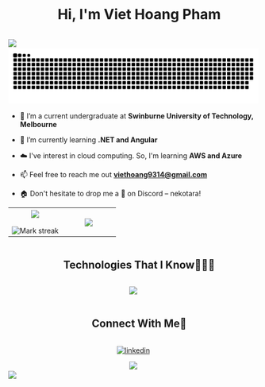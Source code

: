 
<!--h1 without bottom border-->
<div id="user-content-toc">
  <ul align="center">
    <summary><h1 style="display: inline-block">Hi, I'm Viet Hoang Pham</h1></summary>
  </ul>
</div>

<!--horizontal divider(gradiant)-->
<img src="https://user-images.githubusercontent.com/73097560/115834477-dbab4500-a447-11eb-908a-139a6edaec5c.gif">

<!--- snake -->
<div align="center">
  <img  src="https://github.com/Rinekochan/Rinekochan/blob/main/grid-snake.svg"
       alt="snake" /></a>
</div>

<!--Intro start-->
- 🔭 I’m a current undergraduate at **Swinburne University of Technology, Melbourne**

- 🌱 I’m currently learning **.NET and Angular**

- ☁️ I've interest in cloud computing. So, I'm learning **AWS and Azure**

- 📫 Feel free to reach me out **viethoang9314@gmail.com**

- 🏠 Don't hesitate to drop me a **👋** on Discord –  nekotara!
<!--Intro end-->


<!--- stats & Trophy (start) -->
<p align="center">
    <!--- stats (start) -->
  <table align="center">
  <tr border="none">
  <td width="50%" align="center">
    <img align="center"  src="https://github-readme-stats.vercel.app/api?username=Rinekochan&theme=dark&show_icons=true&count_private=true" />
    <br></br>
    <img title="🔥 Get streak stats for your profile at git.io/streak-stats" alt="Mark streak" src="https://github-readme-streak-stats.herokuapp.com/?user=Rinekochan&theme=dark&hide_border=false" /> 
  </td>
  
  <td width="50%" align="center">
    <img  align="center"  src="https://github-readme-stats.anuraghazra1.vercel.app/api/top-langs/?username=Rinekochan&theme=dark&hide_border=false&no-bg=true&no-frame=true&langs_count=10"/>
    </td>
  </tr>
  </table>
<!--- stats (end) -->
</p>        
<!--- stats (end) -->


<!--h1 without bottom border-->
<div id="user-content-toc">
  <ul align="center">
    <summary><h2 style="display: inline-block">Technologies That I Know👨🏻‍💻</h2></summary>
  </ul>
</div>
<!--tech stack icons-->
<p align="center">
  <a href="https://skillicons.dev">
    <img src="https://skillicons.dev/icons?i=git,aws,azure,cpp,cs,dotnet,ruby,python,html,css,php,js,react,mysql&perline=10" />
  </a>
</p>

<!-- Connect with me -->
<!--h2 without bottom border-->
<div id="user-content-toc">
  <ul align="center">
    <summary><h2 style="display: inline-block">Connect With Me🤝</h2></summary>
  </ul>
</div>

<!--icons and links-->
<p align="center">
<a href="https://www.linkedin.com/in/viethoangphamcs/" target="blank"><img align="center" src="https://user-images.githubusercontent.com/88904952/234979284-68c11d7f-1acc-4f0c-ac78-044e1037d7b0.png" alt="linkedin" height="50" width="50" /></a>  
</p>


<!--profile visit count-->
<div align="center">
  <a href="https://visitcount.itsvg.in" >
    <img src="https://visitcount.itsvg.in/api?id=Rinekochan&label=Profile%20Views&color=4&icon=5&pretty=true" />
  </a>
</div>

<!--horizontal divider(gradiant)-->
<img src="https://user-images.githubusercontent.com/73097560/115834477-dbab4500-a447-11eb-908a-139a6edaec5c.gif">

